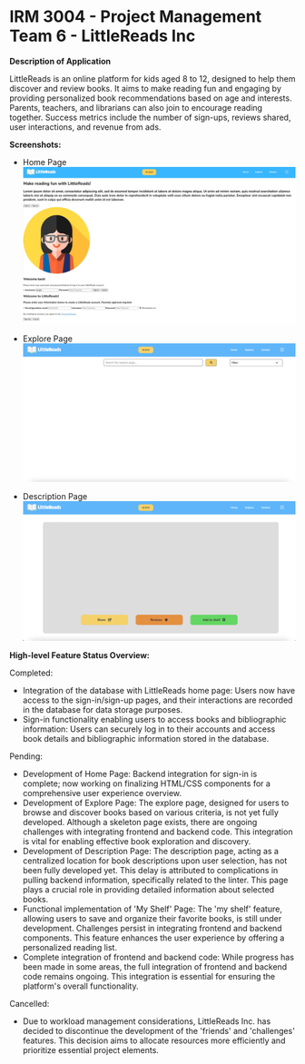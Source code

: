 # IRM 3004 - Project Management Team 6 - LittleReads Inc

**Description of Application**

LittleReads is an online platform for kids aged 8 to 12,
designed to help them discover and review books.
It aims to make reading fun and engaging by providing
personalized book recommendations based on age and interests.
Parents, teachers, and librarians can also join to encourage reading together. 
Success metrics include the number of sign-ups, reviews shared,
user interactions, and revenue from ads.

**Screenshots:**

- Home Page
![Home Page](Images/Home%20Page.jpg)

- Explore Page
![Explore Page](Images/Explore%20Page.png)

- Description Page
![Description Page](Images/Description%20Page.png)

**High-level Feature Status Overview:**

Completed:

- Integration of the database with LittleReads home page:
Users now have access to the sign-in/sign-up pages,
and their interactions are recorded in the database for data storage purposes.
- Sign-in functionality enabling users to access books and bibliographic information:
Users can securely log in to their accounts and access book details and
bibliographic information stored in the database.

Pending:

- Development of Home Page: Backend integration for sign-in is complete;
now working on finalizing HTML/CSS components for a comprehensive user experience overview.
- Development of Explore Page: The explore page,
designed for users to browse and discover books based on various criteria, is not yet fully developed.
Although a skeleton page exists, there are ongoing challenges with integrating frontend and backend code.
This integration is vital for enabling effective book exploration and discovery.
- Development of Description Page: The description page,
acting as a centralized location for book descriptions upon user selection, has not been fully developed yet.
This delay is attributed to complications in pulling backend information, specifically related to the linter.
This page plays a crucial role in providing detailed information about selected books.
- Functional implementation of 'My Shelf' Page:
The 'my shelf' feature, allowing users to save and organize their favorite books, is still under development.
Challenges persist in integrating frontend and backend components.
This feature enhances the user experience by offering a personalized reading list.
- Complete integration of frontend and backend code: While progress has been made in some areas,
the full integration of frontend and backend code remains ongoing.
This integration is essential for ensuring the platform's overall functionality.

Cancelled:

- Due to workload management considerations, LittleReads Inc. has decided to discontinue the development of the
'friends' and 'challenges' features.
This decision aims to allocate resources more efficiently and prioritize essential project elements.

